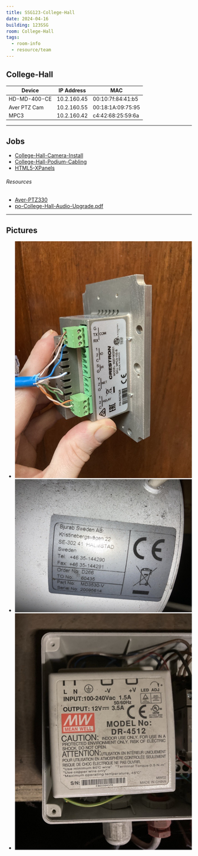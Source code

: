 ```yaml
---
title: SSG123-College-Hall
date: 2024-04-16
building: 123SSG
room: College-Hall
tags:
  - room-info
  - resource/team
---
```


## College-Hall

Device           | IP Address  | MAC
---------------- | ----------- | ---------------
HD-MD-400-CE     | 10.2.160.45 | 00:10:7f:84:41:b5
Aver PTZ Cam     | 10.2.160.55 | 00:18:1A:09:75:95
MPC3             | 10.2.160.42 | c4:42:68:25:59:6a

---

## Jobs

- [College-Hall-Camera-Install](../../01-Projects/College-Hall-Camera-Install.md)
- [College-Hall-Podium-Cabling](../../01-Projects/College-Hall-Podium-Cabling.md)
- [HTML5-XPanels](../../04-Archive/Completed/HTML5-XPanels.md)


###### Resources

- [Aver-PTZ330](../../03-Resources/Equipment/Aver-PTZ330.md)
- [po-College-Hall-Audio-Upgrade.pdf](https://rcsicampus-my.sharepoint.com/:b:/r/personal/owenmccarthy_rcsi_com/Documents/Archive/po-College-Hall-Audio-Upgrade.pdf?csf=1&web=1&e=Miedfp)

---

## Pictures

- ![|200](../../04-Archive/Attachments/College-Hall-MPC-Wiring.jpg)
- ![|200](../../04-Archive/Attachments/College-Hall-Screen-Model.jpg)
- ![|200](../../04-Archive/Attachments/College-Hall-Screen-Relay1.jpg)